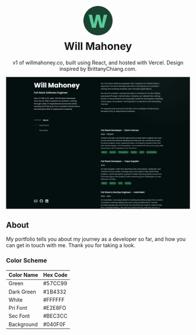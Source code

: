 <!-- Title Container -->
<div align="center">
  <!-- Logo -->
  <img src="./public/logo192.png" alt="Your Logo" width="80" height="80">

  <!-- Title -->
  <h1 style="margin-top: 10px">Will Mahoney</h1>

  <!-- Subtitle -->
  <p>v1 of willmahoney.co, built using React, and hosted with Vercel. Design inspired by BrittanyChiang.com.</p>
</div>

<!-- Main Content -->

<!-- Image -->

![Alt text](./src/images/new-site.png)

## About

<!-- Text Paragraph -->

My portfolio tells you about my journey as a developer so far, and how you can get in touch with me. Thank you for taking a look.

<!-- Grid for Color Scheme -->

### Color Scheme

| Color Name | Hex Code |
| ---------- | -------- |
| Green      | #57CC99  |
| Dark Green | #1B4332  |
| White      | #FFFFFF  |
| Pri Font   | #E2E8FO  |
| Sec Font   | #BEC3CC  |
| Background | #040F0F  |

<!-- Feel free to add more sections or customize the content according to your needs -->
